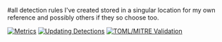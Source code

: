 #all detection rules I've created stored in a singular location for my own reference and possibly others if they so choose too. 


[![Metrics](https://github.com/Khadinxc/siem_detection_rules/actions/workflows/metrics.yml/badge.svg)](https://github.com/Khadinxc/siem_detection_rules/actions/workflows/metrics.yml)
[![Updating Detections](https://github.com/Khadinxc/siem_detection_rules/actions/workflows/elastic_sync.yml/badge.svg)](https://github.com/Khadinxc/siem_detection_rules/actions/workflows/elastic_sync.yml)
[![TOML/MITRE Validation](https://github.com/Khadinxc/siem_detection_rules/actions/workflows/TOML_MITRE_Validation.yml/badge.svg)](https://github.com/Khadinxc/siem_detection_rules/actions/workflows/TOML_MITRE_Validation.yml)
